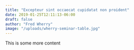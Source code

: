 ```yaml
---
title: "Excepteur sint occaecat cupidatat non proident"
date: 2019-01-25T12:11:13-06:00
draft: false
author: "Fred Wherry"
image: "/uploads/wherry-seminar-table.jpg"
---
```


This is some more content
